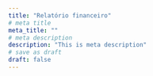 ```yaml
---
title: "Relatório financeiro"
# meta title
meta_title: ""
# meta description
description: "This is meta description"
# save as draft
draft: false
---
```

